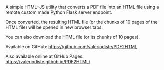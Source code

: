 A simple HTML+JS utility that converts a PDF file into an HTML file using a remote custom made Python Flask server endpoint.

Once converted, the resulting HTML file (or the chunks of 10 pages of the HTML file) will be opened in new browser tabs.

You can also download the HTML file (or its chunks of 10 pages).

Available on GitHub:
https://github.com/valeriodiste/PDF2HTML

Also available online at GitHub Pages:
https://valeriodiste.github.io/PDF2HTML/
